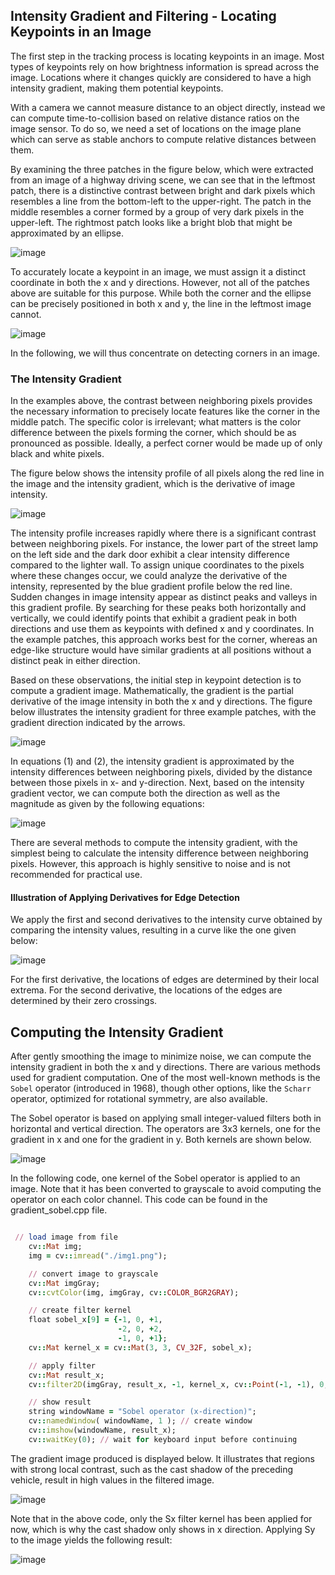 ## Intensity Gradient and Filtering - Locating Keypoints in an Image

The first step in the tracking process is locating keypoints in an image. Most types of keypoints rely on how brightness information is spread across the image. Locations where it changes quickly are considered to have a high intensity gradient, making them potential keypoints.

With a camera we cannot measure distance to an object directly, instead we can compute time-to-collision based on relative distance ratios on the image sensor. To do so, we need a set of locations on the image plane which can serve as stable anchors to compute relative distances between them. 

By examining the three patches in the figure below, which were extracted from an image of a highway driving scene, we can see that in the leftmost patch, there is a distinctive contrast between bright and dark pixels which resembles a line from the bottom-left to the upper-right. The patch in the middle resembles a corner formed by a group of very dark pixels in the upper-left. The rightmost patch looks like a bright blob that might be approximated by an ellipse.

![image](https://github.com/user-attachments/assets/4df4d248-7cb1-436b-8e3d-af7bf828c528)


To accurately locate a keypoint in an image, we must assign it a distinct coordinate in both the x and y directions. However, not all of the patches above are suitable for this purpose. While both the corner and the ellipse can be precisely positioned in both x and y, the line in the leftmost image cannot.

![image](https://github.com/user-attachments/assets/eef21a81-71de-48f3-8162-8e8944e87c95)


In the following, we will thus concentrate on detecting corners in an image. 

### The Intensity Gradient

In the examples above, the contrast between neighboring pixels provides the necessary information to precisely locate features like the corner in the middle patch. The specific color is irrelevant; what matters is the color difference between the pixels forming the corner, which should be as pronounced as possible. Ideally, a perfect corner would be made up of only black and white pixels.

The figure below shows the intensity profile of all pixels along the red line in the image and the intensity gradient, which is the derivative of image intensity.

![image](https://github.com/user-attachments/assets/afce86e0-a1d9-411e-bd12-acbd9a17bdce)


The intensity profile increases rapidly where there is a significant contrast between neighboring pixels. For instance, the lower part of the street lamp on the left side and the dark door exhibit a clear intensity difference compared to the lighter wall. To assign unique coordinates to the pixels where these changes occur, we could analyze the derivative of the intensity, represented by the blue gradient profile below the red line. Sudden changes in image intensity appear as distinct peaks and valleys in this gradient profile. By searching for these peaks both horizontally and vertically, we could identify points that exhibit a gradient peak in both directions and use them as keypoints with defined x and y coordinates. In the example patches, this approach works best for the corner, whereas an edge-like structure would have similar gradients at all positions without a distinct peak in either direction.

Based on these observations, the initial step in keypoint detection is to compute a gradient image. Mathematically, the gradient is the partial derivative of the image intensity in both the x and y directions. The figure below illustrates the intensity gradient for three example patches, with the gradient direction indicated by the arrows.

![image](https://github.com/user-attachments/assets/65014dcb-f6c7-4cd4-bbb7-651009e66198)

In equations (1) and (2), the intensity gradient is approximated by the intensity differences between neighboring pixels, divided by the distance between those pixels in x- and y-direction. Next, based on the intensity gradient vector, we can compute both the direction as well as the magnitude as given by the following equations:


![image](https://github.com/user-attachments/assets/5245438a-b4b5-4442-b35a-75b355eef732)

There are several methods to compute the intensity gradient, with the simplest being to calculate the intensity difference between neighboring pixels. However, this approach is highly sensitive to noise and is not recommended for practical use.


#### Illustration of Applying Derivatives for Edge Detection

We apply the first and second derivatives to the intensity curve obtained by comparing the intensity values, resulting in a curve like the one given below:


![image](https://github.com/user-attachments/assets/69320a18-d19a-4a6f-afa6-c8a228478f93)

For the first derivative, the locations of edges are determined by their local extrema. For the second derivative, the locations of the edges are determined by their zero crossings.


## Computing the Intensity Gradient

After gently smoothing the image to minimize noise, we can compute the intensity gradient in both the x and y directions. There are various methods used for gradient computation. One of the most well-known methods is the `Sobel` operator (introduced in 1968), though other options, like the `Scharr` operator, optimized for rotational symmetry, are also available.

The Sobel operator is based on applying small integer-valued filters both in horizontal and vertical direction. The operators are 3x3 kernels, one for the gradient in x and one for the gradient in y. Both kernels are shown below.

![image](https://github.com/user-attachments/assets/4ca1b52b-753f-4965-8e7d-885cce3fd4bc)

In the following code, one kernel of the Sobel operator is applied to an image. Note that it has been converted to grayscale to avoid computing the operator on each color channel. This code can be found in the gradient_sobel.cpp file.


```ruby

 // load image from file
    cv::Mat img;
    img = cv::imread("./img1.png");

    // convert image to grayscale
    cv::Mat imgGray;
    cv::cvtColor(img, imgGray, cv::COLOR_BGR2GRAY);

    // create filter kernel
    float sobel_x[9] = {-1, 0, +1,
                        -2, 0, +2, 
                        -1, 0, +1};
    cv::Mat kernel_x = cv::Mat(3, 3, CV_32F, sobel_x);

    // apply filter
    cv::Mat result_x;
    cv::filter2D(imgGray, result_x, -1, kernel_x, cv::Point(-1, -1), 0, cv::BORDER_DEFAULT);

    // show result
    string windowName = "Sobel operator (x-direction)";
    cv::namedWindow( windowName, 1 ); // create window 
    cv::imshow(windowName, result_x);
    cv::waitKey(0); // wait for keyboard input before continuing

```

The gradient image produced is displayed below. It illustrates that regions with strong local contrast, such as the cast shadow of the preceding vehicle, result in high values in the filtered image.

![image](https://github.com/user-attachments/assets/28fdf8d2-5dc2-4b00-8f7a-1f14816dd803)


Note that in the above code, only the Sx filter kernel has been applied for now, which is why the cast shadow only shows in x direction. Applying Sy to the image yields the following result:


![image](https://github.com/user-attachments/assets/1a5926f7-77ee-414f-86c8-8f6300b1082a)







